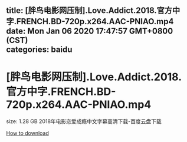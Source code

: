 
title: [胖鸟电影网压制].Love.Addict.2018.官方中字.FRENCH.BD-720p.x264.AAC-PNIAO.mp4
date: Mon Jan 06 2020 17:47:57 GMT+0800 (CST)    
categories: baidu
---

# [胖鸟电影网压制].Love.Addict.2018.官方中字.FRENCH.BD-720p.x264.AAC-PNIAO.mp4
size: 1.28 GB
 2018年电影恋爱成瘾中文字幕高清下载-百度云盘下载
 

[How to download](https://bpcam.bemobtrk.com/go/2ceec3aa-1ca2-46d6-b9ff-aaa5c184517c?jno=4139)